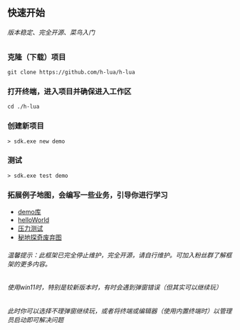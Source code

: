 ## 快速开始

###### 版本稳定、完全开源、菜鸟入门

### 克隆（下载）项目

```
git clone https://github.com/h-lua/h-lua
```

### 打开终端，进入项目并确保进入工作区

```
cd ./h-lua
```

### 创建新项目

```
> sdk.exe new demo
```

### 测试

```
> sdk.exe test demo
```

### 拓展例子地图，会编写一些业务，引导你进行学习

* <a target="_blank" href="https://github.com/h-lua/demo">demo库</a>
* <a target="_blank" href="https://github.com/h-lua/helloworld">helloWorld</a>
* <a target="_blank" href="https://github.com/h-lua/crash">压力测试</a>
* <a target="_blank" href="https://github.com/h-lua/mysterious-land">秘地探奇废弃图</a>

###### 温馨提示：此框架已完全停止维护，完全开源，请自行维护。可加入粉丝群了解框架的更多内容。
###### 使用win11时，特别是较新版本时，有时会遇到弹窗错误（但其实可以继续玩）
###### 此时你可以选择不理弹窗继续玩，或者将终端或编辑器（使用内置终端时）以管理员启动即可解决问题
